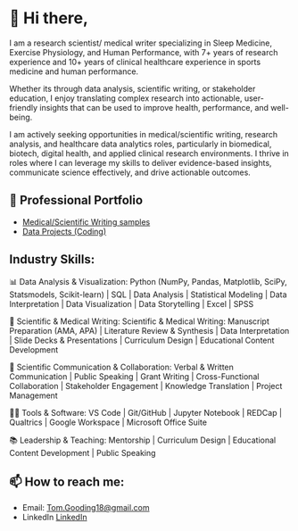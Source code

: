 
# 👋 Hi there, 

I am a research scientist/ medical writer specializing in Sleep Medicine, Exercise Physiology, and Human Performance, with 7+ years of research experience and 10+ years of clinical healthcare experience in sports medicine and human performance.

Whether its through data analysis, scientific writing, or stakeholder education, I enjoy translating complex research into actionable, user-friendly insights that can be used to improve health, performance, and well-being.

I am actively seeking opportunities in medical/scientific writing, research analysis, and healthcare data analytics roles, particularly in biomedical, biotech, digital health, and applied clinical research environments. I thrive in roles where I can leverage my skills to deliver evidence-based insights, communicate science effectively, and drive actionable outcomes.

## 💼 Professional Portfolio

- [Medical/Scientific Writing samples](https://github.com/Tom-Gooding/Portfolio/tree/main/Writing%20Samples)
- [Data Projects (Coding)](https://github.com/Tom-Gooding/Portfolio/tree/main/Data_Projects)

## **Industry Skills:**

📊 Data Analysis & Visualization:
Python (NumPy, Pandas, Matplotlib, SciPy, Statsmodels, Scikit-learn) | SQL | Data Analysis | Statistical Modeling | Data Interpretation | Data Visualization | Data Storytelling | Excel |  SPSS

🧠 Scientific & Medical Writing:
Scientific & Medical Writing: Manuscript Preparation (AMA, APA) | Literature Review & Synthesis | Data Interpretation | Slide Decks & Presentations | Curriculum Design | Educational Content Development 

🤝 Scientific Communication & Collaboration:
Verbal & Written Communication | Public Speaking | Grant Writing | Cross-Functional Collaboration | Stakeholder Engagement | Knowledge Translation | Project Management

👨‍💻 Tools & Software:
VS Code | Git/GitHub | Jupyter Notebook | REDCap | Qualtrics | Google Workspace | Microsoft Office Suite

📚 Leadership & Teaching: Mentorship | Curriculum Design | Educational Content Development | Public Speaking

## 📫 **How to reach me:**  
- Email: [Tom.Gooding18@gmail.com](Tom.Gooding18@gmail.com )  
- LinkedIn [LinkedIn](https://www.linkedin.com/in/thomas-gooding-phd-atc-cscs-81767053/)
